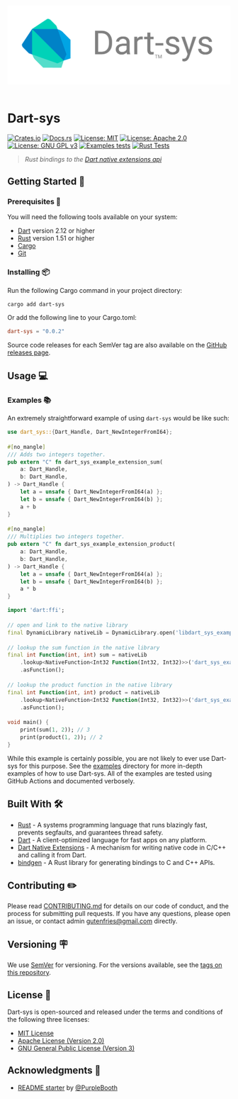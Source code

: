 <p align="center">
  <img
    src="https://raw.githubusercontent.com/dart-sys/dart-sys-branding-assets/main/dart-sys%20header.png"
    alt="Dart-sys brand header"
  >
  <br/>
  <br/>
</p>

# Dart-sys

[![Crates.io](https://img.shields.io/crates/v/dart-sys.svg)](https://crates.io/crates/dart-sys)
[![Docs.rs](https://docs.rs/dart-sys/badge.svg)](https://docs.rs/dart-sys)
[![License: MIT](https://img.shields.io/badge/License-MIT-yellow.svg)](https://opensource.org/licenses/MIT)
[![License: Apache 2.0](https://img.shields.io/badge/License-Apache%202.0-blue.svg)](https://opensource.org/licenses/Apache-2.0)
[![License: GNU GPL v3](https://img.shields.io/badge/License-GPLv3-blue.svg)](https://www.gnu.org/licenses/gpl-3.0)
[![Examples tests](https://github.com/dart-sys/dart-sys/actions/workflows/examples_tests.yml/badge.svg)](https://github.com/dart-sys/dart-sys/actions/workflows/examples_tests.yml)
[![Rust Tests](https://github.com/dart-sys/dart-sys/actions/workflows/rust_tests.yml/badge.svg)](https://github.com/dart-sys/dart-sys/actions/workflows/rust_tests.yml)

> _Rust bindings to the [Dart native extensions api](https://dart.dev/server/c-interop-native-extensions)_

## Getting Started 🚀

### Prerequisites 🔧

You will need the following tools available on your system:

- [Dart](https://dart.dev/get-dart) version 2.12 or higher
- [Rust](https://www.rust-lang.org/tools/install) version 1.51 or higher
- [Cargo](https://doc.rust-lang.org/cargo/getting-started/installation.html)
- [Git](https://git-scm.com/downloads)

### Installing 📦

Run the following Cargo command in your project directory:

```bash
cargo add dart-sys
```

Or add the following line to your Cargo.toml:

```toml
dart-sys = "0.0.2"
```

Source code releases for each SemVer tag are also available on the
[GitHub releases page](https://github.com/dart-sys/dart-sys/releases).

## Usage 💻

### Examples 📚

An extremely straightforward example of using `dart-sys` would be like such:

```rust
use dart_sys::{Dart_Handle, Dart_NewIntegerFromI64};

#[no_mangle]
/// Adds two integers together.
pub extern "C" fn dart_sys_example_extension_sum(
    a: Dart_Handle,
    b: Dart_Handle,
) -> Dart_Handle {
    let a = unsafe { Dart_NewIntegerFromI64(a) };
    let b = unsafe { Dart_NewIntegerFromI64(b) };
    a + b
}

#[no_mangle]
/// Multiplies two integers together.
pub extern "C" fn dart_sys_example_extension_product(
    a: Dart_Handle,
    b: Dart_Handle,
) -> Dart_Handle {
    let a = unsafe { Dart_NewIntegerFromI64(a) };
    let b = unsafe { Dart_NewIntegerFromI64(b) };
    a * b
}
```

```dart
import 'dart:ffi';

// open and link to the native library
final DynamicLibrary nativeLib = DynamicLibrary.open('libdart_sys_example_extension.so');

// lookup the sum function in the native library
final int Function(int, int) sum = nativeLib
    .lookup<NativeFunction<Int32 Function(Int32, Int32)>>('dart_sys_example_extension_sum')
    .asFunction();

// lookup the product function in the native library
final int Function(int, int) product = nativeLib
    .lookup<NativeFunction<Int32 Function(Int32, Int32)>>('dart_sys_example_extension_product')
    .asFunction();

void main() {
    print(sum(1, 2)); // 3
    print(product(1, 2)); // 2
}
```

While this example is certainly possible, you are not likely to ever use Dart-sys for this purpose.
See the [examples](https://github.com/dart-sys/dart-sys/tree/main/examples) directory for more in-depth
examples of how to use Dart-sys. All of the examples are tested using GitHub Actions and documented verbosely.

## Built With 🛠️

- [Rust](https://www.rust-lang.org/) - A systems programming language that runs
 blazingly fast, prevents segfaults, and guarantees thread safety.
- [Dart](https://dart.dev/) - A client-optimized language for fast apps on any platform.
- [Dart Native Extensions](https://dart.dev/server/c-interop-native-extensions) - A mechanism
 for writing native code in C/C++ and calling it from Dart.
- [bindgen](https://crates.io/crates/bindgen) - A Rust library for generating
 bindings to C and C++ APIs.

## Contributing ✏️

Please read [CONTRIBUTING.md](CONTRIBUTING.md) for details on our code of conduct,
and the process for submitting pull requests. If you have any questions, please
open an issue, or contact admin <gutenfries@gmail.com> directly.

## Versioning 🪧

We use [SemVer](http://semver.org/) for versioning. For the versions available,
see the [tags on this repository](https://github.com/your/project/tags).

## License 📜

Dart-sys is open-sourced and released under the terms and conditions of the following three licenses:

- [MIT License](LICENSE-MIT.md)
- [Apache License (Version 2.0)](LICENSE-APACHE-2.0.md)
- [GNU General Public License (Version 3)](LICENSE-GPL-3.0.md)

## Acknowledgments 🙏

- [README starter](https://gist.github.com/PurpleBooth/109311bb0361f32d87a2) by [@PurpleBooth](https://gist.github.com/PurpleBooth)
